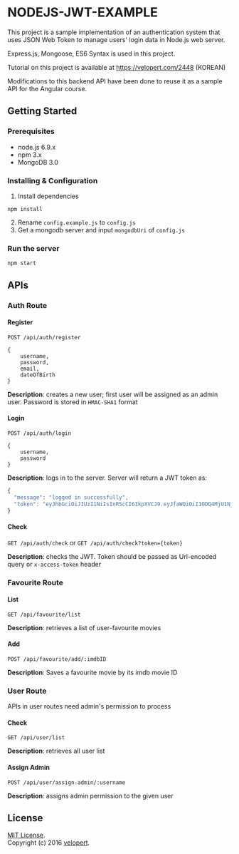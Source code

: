 # NODEJS-JWT-EXAMPLE
This project is a sample implementation of an authentication system that uses JSON Web Token to manage users' login data in Node.js web server.

Express.js, Mongoose, ES6 Syntax is used in this project.

Tutorial on this project is available at https://velopert.com/2448 (KOREAN)

Modifications to this backend API have been done to reuse it as a sample API for the Angular course.

## Getting Started
### Prerequisites
- node.js 6.9.x
- npm 3.x
- MongoDB 3.0

### Installing & Configuration
1) Install dependencies
```
npm install
```
2) Rename `config.example.js` to `config.js`
3) Get a mongodb server and input `mongodbUri` of `config.js`

### Run the server
```
npm start
```

## APIs
### Auth Route
#### Register
`POST /api/auth/register`
```
{
    username,
    password,
    email,
    dateOfBirth
}
```
**Description**: creates a new user; first user will be assigned as an admin user. Password is stored in `HMAC-SHA1` format
#### Login
`POST /api/auth/login`
```
{
    username,
    password
}
```
**Description**: logs in to the server. Server will return a JWT token as:
```javascript
{
  "message": "logged in successfully",
  "token": "eyJhbGciOiJIUzI1NiIsInR5cCI6IkpXVCJ9.eyJfaWQiOiI1ODQ4MjU1NjJhOWRlMDE5NmM5MTI4ZmIiLCJ1c2VybmFtZSI6InRlc3RlciIsImFkbWluIjp0cnVlLCJpYXQiOjE0ODExMjMxNjMsImV4cCI6MTQ4MTcyNzk2MywiaXNzIjoidmVsb3BlcnQuY29tIiwic3ViIjoidXNlckluZm8ifQ.vh8LPqxYWJtO6Bxe7reL7sEon13dYFFnhpnyyEmaLBk"
}
```

#### Check
`GET /api/auth/check` or `GET /api/auth/check?token={token}`  

**Description**: checks the JWT. Token should be passed as Url-encoded query or `x-access-token` header

### Favourite Route
#### List
`GET /api/favourite/list`

**Description**: retrieves a list of user-favourite movies
#### Add
`POST /api/favourite/add/:imdbID`  

**Description**: Saves a favourite movie by its imdb movie ID
### User Route
APIs in user routes need admin's permission to process   

#### Check
`GET /api/user/list`

**Description**: retrieves all user list

#### Assign Admin
`POST /api/user/assign-admin/:username`  

**Description**: assigns admin permission to the given user

## License
[MIT License](http://opensource.org/licenses/MIT).  
Copyright (c) 2016 [velopert](https://www.velopert.com/).